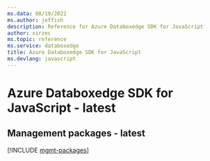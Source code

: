 ```yaml
---
ms.data: 08/19/2022
ms.author: jeffish
description: Reference for Azure Databoxedge SDK for JavaScript
author: xirzec
ms.topic: reference
ms.service: databoxedge
title: Azure Databoxedge SDK for JavaScript
ms.devlang: javascript
---
```

# Azure Databoxedge SDK for JavaScript - latest

## Management packages - latest
[!INCLUDE [mgmt-packages](databoxedge-mgmt-index.md)]
